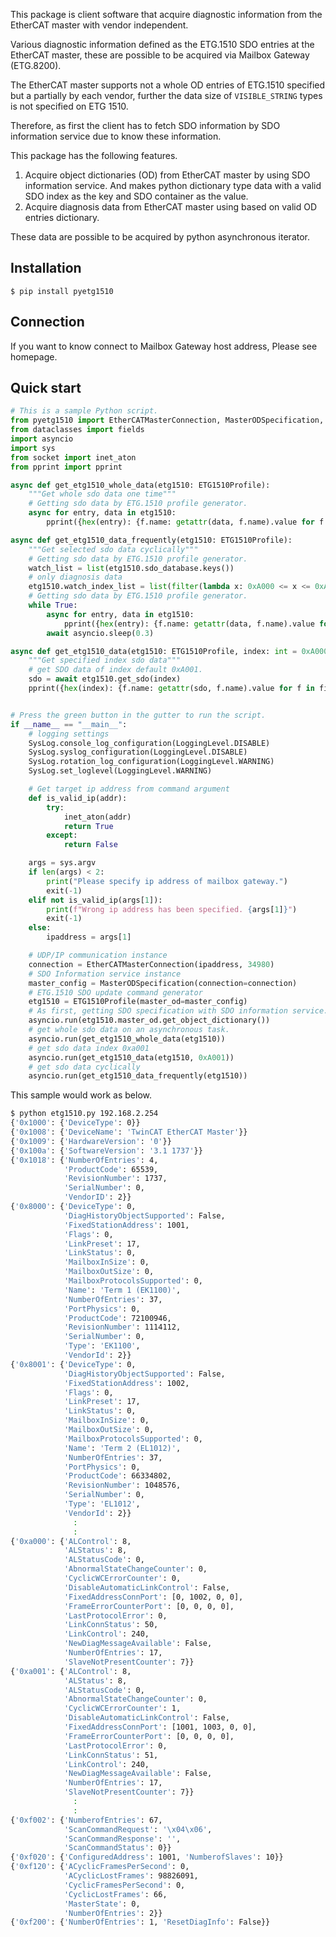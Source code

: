 This package is client software that acquire diagnostic information from the EtherCAT master with vendor independent.

Various diagnostic information defined as the ETG.1510 SDO entries at the EtherCAT master, these are possible to be acquired 
via Mailbox Gateway (ETG.8200).

The EtherCAT master supports not a whole OD entries of ETG.1510 specified but a partially by each vendor, further the data size of ``VISIBLE_STRING`` types is not specified on ETG 1510.

Therefore, as first the client has to fetch SDO information by SDO information service due to know these information.

This package has the following features.

1. Acquire object dictionaries (OD) from EtherCAT master by using SDO information service. And makes python dictionary type data with a valid SDO index as the key and SDO container as the value.
2. Acquire diagnosis data from EtherCAT master using based on valid OD entries dictionary.

These data are possible to be acquired by python asynchronous iterator.

## Installation

```shell
$ pip install pyetg1510
```

## Connection

If you want to know connect to Mailbox Gateway host address, Please see homepage.

## Quick start

``` python
# This is a sample Python script.
from pyetg1510 import EtherCATMasterConnection, MasterODSpecification, ETG1510Profile, SysLog, LoggingLevel
from dataclasses import fields
import asyncio
import sys
from socket import inet_aton
from pprint import pprint

async def get_etg1510_whole_data(etg1510: ETG1510Profile):
    """Get whole sdo data one time"""
    # Getting sdo data by ETG.1510 profile generator.
    async for entry, data in etg1510:
        pprint({hex(entry): {f.name: getattr(data, f.name).value for f in fields(data)}})

async def get_etg1510_data_frequently(etg1510: ETG1510Profile):
    """Get selected sdo data cyclically"""
    # Getting sdo data by ETG.1510 profile generator.
    watch_list = list(etg1510.sdo_database.keys())
    # only diagnosis data
    etg1510.watch_index_list = list(filter(lambda x: 0xA000 <= x <= 0xAFFF, watch_list))
    # Getting sdo data by ETG.1510 profile generator.
    while True:
        async for entry, data in etg1510:
            pprint({hex(entry): {f.name: getattr(data, f.name).value for f in fields(data)}})
        await asyncio.sleep(0.3)

async def get_etg1510_data(etg1510: ETG1510Profile, index: int = 0xA000):
    """Get specified index sdo data"""
    # get SDO data of index default 0xA001.
    sdo = await etg1510.get_sdo(index)
    pprint({hex(index): {f.name: getattr(sdo, f.name).value for f in fields(sdo)}})


# Press the green button in the gutter to run the script.
if __name__ == "__main__":
    # logging settings
    SysLog.console_log_configuration(LoggingLevel.DISABLE)
    SysLog.syslog_configuration(LoggingLevel.DISABLE)
    SysLog.rotation_log_configuration(LoggingLevel.WARNING)
    SysLog.set_loglevel(LoggingLevel.WARNING)

    # Get target ip address from command argument
    def is_valid_ip(addr):
        try:
            inet_aton(addr)
            return True
        except:
            return False

    args = sys.argv
    if len(args) < 2:
        print("Please specify ip address of mailbox gateway.")
        exit(-1)
    elif not is_valid_ip(args[1]):
        print(f"Wrong ip address has been specified. {args[1]}")
        exit(-1)
    else:
        ipaddress = args[1]

    # UDP/IP communication instance
    connection = EtherCATMasterConnection(ipaddress, 34980)
    # SDO Information service instance
    master_config = MasterODSpecification(connection=connection)
    # ETG.1510 SDO update command generator
    etg1510 = ETG1510Profile(master_od=master_config)
    # As first, getting SDO specification with SDO information service.
    asyncio.run(etg1510.master_od.get_object_dictionary())
    # get whole sdo data on an asynchronous task.
    asyncio.run(get_etg1510_whole_data(etg1510))
    # get sdo data index 0xa001
    asyncio.run(get_etg1510_data(etg1510, 0xA001))
    # get sdo data cyclically
    asyncio.run(get_etg1510_data_frequently(etg1510))
```

This sample would work as below. 

```bash
$ python etg1510.py 192.168.2.254
{'0x1000': {'DeviceType': 0}}
{'0x1008': {'DeviceName': 'TwinCAT EtherCAT Master'}}
{'0x1009': {'HardwareVersion': '0'}}
{'0x100a': {'SoftwareVersion': '3.1 1737'}}
{'0x1018': {'NumberOfEntries': 4,
            'ProductCode': 65539,
            'RevisionNumber': 1737,
            'SerialNumber': 0,
            'VendorID': 2}}
{'0x8000': {'DeviceType': 0,
            'DiagHistoryObjectSupported': False,
            'FixedStationAddress': 1001,
            'Flags': 0,
            'LinkPreset': 17,
            'LinkStatus': 0,
            'MailboxInSize': 0,
            'MailboxOutSize': 0,
            'MailboxProtocolsSupported': 0,
            'Name': 'Term 1 (EK1100)',
            'NumberOfEntries': 37,
            'PortPhysics': 0,
            'ProductCode': 72100946,
            'RevisionNumber': 1114112,
            'SerialNumber': 0,
            'Type': 'EK1100',
            'VendorId': 2}}
{'0x8001': {'DeviceType': 0,
            'DiagHistoryObjectSupported': False,
            'FixedStationAddress': 1002,
            'Flags': 0,
            'LinkPreset': 17,
            'LinkStatus': 0,
            'MailboxInSize': 0,
            'MailboxOutSize': 0,
            'MailboxProtocolsSupported': 0,
            'Name': 'Term 2 (EL1012)',
            'NumberOfEntries': 37,
            'PortPhysics': 0,
            'ProductCode': 66334802,
            'RevisionNumber': 1048576,
            'SerialNumber': 0,
            'Type': 'EL1012',
            'VendorId': 2}}
              :
              :
{'0xa000': {'ALControl': 8,
            'ALStatus': 8,
            'ALStatusCode': 0,
            'AbnormalStateChangeCounter': 0,
            'CyclicWCErrorCounter': 0,
            'DisableAutomaticLinkControl': False,
            'FixedAddressConnPort': [0, 1002, 0, 0],
            'FrameErrorCounterPort': [0, 0, 0, 0],
            'LastProtocolError': 0,
            'LinkConnStatus': 50,
            'LinkControl': 240,
            'NewDiagMessageAvailable': False,
            'NumberOfEntries': 17,
            'SlaveNotPresentCounter': 7}}
{'0xa001': {'ALControl': 8,
            'ALStatus': 8,
            'ALStatusCode': 0,
            'AbnormalStateChangeCounter': 0,
            'CyclicWCErrorCounter': 1,
            'DisableAutomaticLinkControl': False,
            'FixedAddressConnPort': [1001, 1003, 0, 0],
            'FrameErrorCounterPort': [0, 0, 0, 0],
            'LastProtocolError': 0,
            'LinkConnStatus': 51,
            'LinkControl': 240,
            'NewDiagMessageAvailable': False,
            'NumberOfEntries': 17,
            'SlaveNotPresentCounter': 7}}
              :
              :
{'0xf002': {'NumberofEntries': 67,
            'ScanCommandRequest': '\x04\x06',
            'ScanCommandResponse': '',
            'ScanCommandStatus': 0}}
{'0xf020': {'ConfiguredAddress': 1001, 'NumberofSlaves': 10}}
{'0xf120': {'ACyclicFramesPerSecond': 0,
            'ACyclicLostFrames': 98826091,
            'CyclicFramesPerSecond': 0,
            'CyclicLostFrames': 66,
            'MasterState': 0,
            'NumberOfEntries': 2}}
{'0xf200': {'NumberOfEntries': 1, 'ResetDiagInfo': False}}

```
